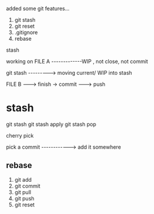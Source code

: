 added some git features...


1. git stash 
2. git reset 
3. .gitignore 
4. rebase 


stash 

working on FILE A -------------WIP , not close, not commit 

git stash ---------> moving current/ WIP into stash 



FILE B ---> finish -> commit ---> push

# stash 
git stash 
git stash apply 
git stash pop 


cherry pick 

pick a commit ------------> add it somewhere 


rebase 
------

1. git add 
2. git commit 
3. git pull 
4. git push 
5. git reset 










